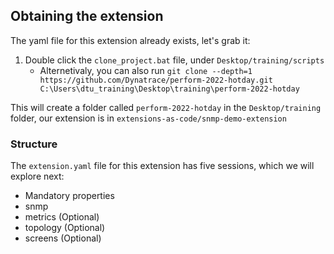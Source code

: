 ## Obtaining the extension

The yaml file for this extension already exists, let's grab it:

1. Double click the `clone_project.bat` file, under `Desktop/training/scripts`
    * Alternetivaly, you can also run `git clone --depth=1 https://github.com/Dynatrace/perform-2022-hotday.git C:\Users\dtu_training\Desktop\training\perform-2022-hotday`


This will create a folder called `perform-2022-hotday` in the `Desktop/training` folder, our extension is in `extensions-as-code/snmp-demo-extension`

### Structure

The `extension.yaml` file for this extension has five sessions, which we will explore next:

* Mandatory properties
* snmp
* metrics (Optional)
* topology (Optional)
* screens (Optional)
